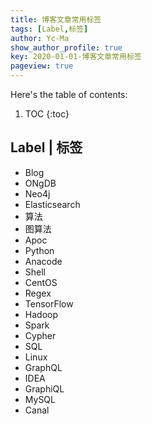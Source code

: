 ```yaml
---
title: 博客文章常用标签
tags: [Label,标签]
author: Yc-Ma
show_author_profile: true
key: 2020-01-01-博客文章常用标签
pageview: true
---
```


Here's the table of contents:
1. TOC
{:toc}

## Label | 标签
- Blog
- ONgDB
- Neo4j
- Elasticsearch
- 算法
- 图算法
- Apoc
- Python
- Anacode
- Shell
- CentOS
- Regex
- TensorFlow
- Hadoop
- Spark
- Cypher
- SQL
- Linux
- GraphQL
- IDEA
- GraphiQL
- MySQL
- Canal
